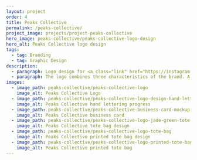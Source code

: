 ```yaml
---
layout: project
order: 4
title: Peaks Collective
permalink: /peaks-collective/
project_image: projects/project-peaks-collective
hero_image: peaks-collective/peaks-collective-logo-design
hero_alt: Peaks Collective logo design
tags:
  - tag: Branding
  - tag: Graphic Design
description:
  - paragraph: Logo design for <a class="link" href="https://instagram.com/peakscollective">Peaks Collective</a>, a community of adventurers & creators that share a love for the Peak District National Park.
  - paragraph: The logo combines three characteristics of the brand. A hand-drawn aesthetic communicates the artistic and creative side of the community, I shaped the 'T' to symbolise a plus sign [+] which represents the collaborative and inclusive aspect, and the layered composition of the lettering is a defining characteristic of the Derbyshire landscape.
images:
  - image_path: peaks-collective/peaks-collective-logo
    image_alt: Peaks Collective Logo
  - image_path: peaks-collective/peaks-collective-logo-design-hand-lettering
    image_alt: Peaks Collective hand lettering progress
  - image_path: peaks-collective/peaks-collective-business-card-mockup
    image_alt: Peaks Collective business card
  - image_path: peaks-collective/peaks-collective-logo-jade-green-tote-bag
    image_alt: Peaks Collective tote bag design
  - image_path: peaks-collective/peaks-collective-logo-tote-bag
    image_alt: Peaks Collective printed tote bag design
  - image_path: peaks-collective/peaks-collective-logo-printed-tote-bag
    image_alt: Peaks Collective printed tote bag
---
```

